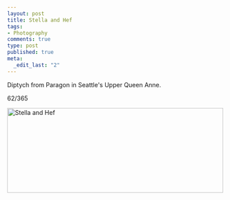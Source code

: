 ```yaml
--- 
layout: post
title: Stella and Hef
tags: 
- Photography
comments: true
type: post
published: true
meta: 
  _edit_last: "2"
---
```

Diptych from Paragon in Seattle's Upper Queen Anne.

62/365

<a href="http://www.flickr.com/photos/aaronbrethorst/3328274653/" title="Stella and Hef by aaronbrethorst, on Flickr"><img src="http://farm4.static.flickr.com/3661/3328274653_06eb3b403a.jpg" width="500" height="196" alt="Stella and Hef" /></a>
